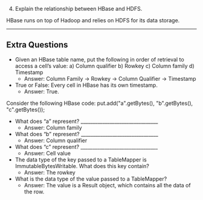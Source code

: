 4) Explain the relationship between HBase and HDFS.  
















HBase runs on top of Hadoop and relies on HDFS for its data storage.


---
Extra Questions
---


*  Given an HBase table name, put the following in order of retrieval to access a cell’s value:
a) Column qualifier b) Rowkey c) Column family d) Timestamp
    + Answer: Column Family -> Rowkey -> Column Qualifier -> Timestamp 
* True or False: Every cell in HBase has its own timestamp.
    + Answer: True.

Consider the following HBase code:
put.add("a".getBytes(), "b".getBytes(), "c".getBytes());

* What does “a” represent? ________________________________ 
    + Answer: Column family
* What does “b” represent? ________________________________ 
    + Answer: Column qualifier
* What does “c” represent? ________________________________ 
    + Answer: Cell value
* The data type of the key passed to a TableMapper is ImmutableBytesWritable. What does this key contain?
    + Answer: The rowkey
* What is the data type of the value passed to a TableMapper?
    + Answer: The value is a Result object, which contains all the data of the row.